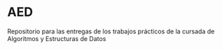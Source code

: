 # AED
Repositorio para las entregas de los trabajos prácticos de la cursada de Algoritmos y Estructuras de Datos
